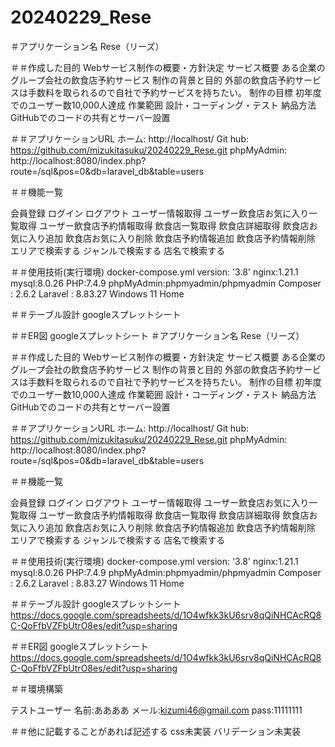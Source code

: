 # 20240229_Rese

＃アプリケーション名
Rese（リーズ）

＃＃作成した目的
Webサービス制作の概要・方針決定
サービス概要		ある企業のグループ会社の飲食店予約サービス
制作の背景と目的	外部の飲食店予約サービスは手数料を取られるので自社で予約サービスを持ちたい。
制作の目標		初年度でのユーザー数10,000人達成
作業範囲		設計・コーディング・テスト
納品方法		GitHubでのコードの共有とサーバー設置


＃＃アプリケーションURL
ホーム: http://localhost/
Git hub: https://github.com/mizukitasuku/20240229_Rese.git
phpMyAdmin: http://localhost:8080/index.php?route=/sql&pos=0&db=laravel_db&table=users


＃＃機能一覧

会員登録
ログイン
ログアウト
ユーザー情報取得
ユーザー飲食店お気に入り一覧取得
ユーザー飲食店予約情報取得
飲食店一覧取得
飲食店詳細取得
飲食店お気に入り追加
飲食店お気に入り削除
飲食店予約情報追加
飲食店予約情報削除
エリアで検索する
ジャンルで検索する
店名で検索する


＃＃使用技術(実行環境)
docker-compose.yml  	version: '3.8'
nginx:1.21.1
mysql:8.0.26
PHP:7.4.9 
phpMyAdmin:phpmyadmin/phpmyadmin
Composer : 2.6.2
Laravel : 8.83.27 
Windows 11 Home


＃＃テーブル設計
googleスプレットシート


＃＃ER図
googleスプレットシート
＃アプリケーション名
Rese（リーズ）

＃＃作成した目的
Webサービス制作の概要・方針決定
サービス概要		ある企業のグループ会社の飲食店予約サービス
制作の背景と目的	外部の飲食店予約サービスは手数料を取られるので自社で予約サービスを持ちたい。
制作の目標		初年度でのユーザー数10,000人達成
作業範囲		設計・コーディング・テスト
納品方法		GitHubでのコードの共有とサーバー設置


＃＃アプリケーションURL
ホーム: http://localhost/
Git hub: https://github.com/mizukitasuku/20240229_Rese.git
phpMyAdmin: http://localhost:8080/index.php?route=/sql&pos=0&db=laravel_db&table=users


＃＃機能一覧

会員登録
ログイン
ログアウト
ユーザー情報取得
ユーザー飲食店お気に入り一覧取得
ユーザー飲食店予約情報取得
飲食店一覧取得
飲食店詳細取得
飲食店お気に入り追加
飲食店お気に入り削除
飲食店予約情報追加
飲食店予約情報削除
エリアで検索する
ジャンルで検索する
店名で検索する


＃＃使用技術(実行環境)
docker-compose.yml  	version: '3.8'
nginx:1.21.1
mysql:8.0.26
PHP:7.4.9 
phpMyAdmin:phpmyadmin/phpmyadmin
Composer : 2.6.2
Laravel : 8.83.27 
Windows 11 Home


＃＃テーブル設計
googleスプレットシート
https://docs.google.com/spreadsheets/d/1O4wfkk3kU6srv8qQiNHCAcRQ8C-QoFfbVZFbUtrO8es/edit?usp=sharing

＃＃ER図
googleスプレットシート
https://docs.google.com/spreadsheets/d/1O4wfkk3kU6srv8qQiNHCAcRQ8C-QoFfbVZFbUtrO8es/edit?usp=sharing

＃＃環境構築

テストユーザー
名前:ああああ
メール:kizumi46@gmail.com
pass:11111111


＃＃他に記載することがあれば記述する
css未実装
バリデーション未実装

